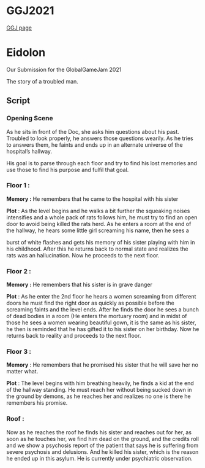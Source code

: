 # GGJ2021
[GGJ page](https://globalgamejam.org/2021/games/eidolon-2)
# Eidolon
Our Submission for the GlobalGameJam 2021

The story of a troubled man.

## **Script**

### Opening Scene

As he sits in front of the Doc, she asks him questions about his past. Troubled to look properly, he answers those questions wearily.
As he tries to answers them, he faints and ends up in an alternate universe of the hospital’s hallway.

His goal is to parse through each floor and try to find his lost memories and use those to find his purpose and  fulfil that goal.



### Floor 1 :

**Memory :** He remembers that he came to the hospital with his sister

**Plot** : As the level begins and he walks a bit further the squeaking noises intensifies and a whole pack of rats follows him, he must try to find an open door to avoid being killed the rats herd. As he enters a room at the end of the hallway, he hears some little girl screaming his name, then he sees a  

burst of white flashes and gets his memory of his sister playing with him in his childhood. After this he returns back to normal state and realizes the rats was an hallucination. Now he proceeds to the next floor.

### Floor 2 :

**Memory :**  He remembers that his sister is in grave danger

**Plot** : As he enter the 2nd floor he hears a women screaming from different doors he must find the right door as quickly as possible before the screaming faints and the level ends. After he finds the door he sees a bunch of dead bodies in a room (He enters the mortuary room) and in midst of those he sees a women wearing beautiful gown, it is the same as his sister, he then is reminded that he has gifted it to his sister on her birthday. Now he returns back to reality and proceeds to the next floor.

### Floor 3 :

**Memory** : He remembers that he promised his sister that he will save her no matter what.

**Plot** : The level begins with him  breathing heavily, he finds a kid at the end of the hallway standing. He must reach her without being sucked down in the ground by demons, as he reaches her and realizes no one is there he remembers his promise.

### Roof :

Now as he reaches the roof he finds his sister and reaches out for her, as soon as he touches her, we find him dead on the ground, and the credits roll and we show a psychosis report of the patient that says he is suffering from severe psychosis and delusions. And he killed his sister, which is the reason he ended up in this asylum. He is currently under psychiatric observation.
